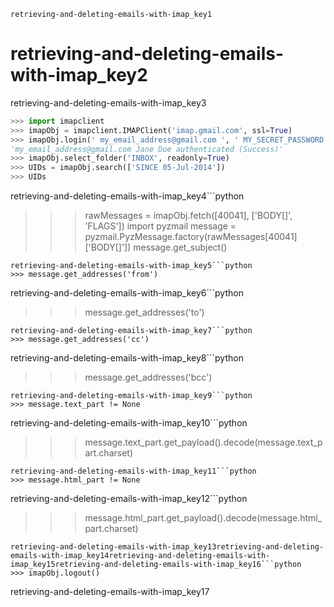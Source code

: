 ```ngMeta
retrieving-and-deleting-emails-with-imap_key1
```
# retrieving-and-deleting-emails-with-imap_key2
retrieving-and-deleting-emails-with-imap_key3

```python
>>> import imapclient
>>> imapObj = imapclient.IMAPClient('imap.gmail.com', ssl=True)
>>> imapObj.login(' my_email_address@gmail.com ', ' MY_SECRET_PASSWORD ')
'my_email_address@gmail.com Jane Doe authenticated (Success)'
>>> imapObj.select_folder('INBOX', readonly=True)
>>> UIDs = imapObj.search(['SINCE 05-Jul-2014'])
>>> UIDs
```
retrieving-and-deleting-emails-with-imap_key4```python
>>> rawMessages = imapObj.fetch([40041], ['BODY[]', 'FLAGS'])
>>> import pyzmail
>>> message = pyzmail.PyzMessage.factory(rawMessages[40041]['BODY[]'])
>>> message.get_subject()
```
retrieving-and-deleting-emails-with-imap_key5```python
>>> message.get_addresses('from')
```
retrieving-and-deleting-emails-with-imap_key6```python
>>> message.get_addresses('to')
```
retrieving-and-deleting-emails-with-imap_key7```python
>>> message.get_addresses('cc')
```
retrieving-and-deleting-emails-with-imap_key8```python
>>> message.get_addresses('bcc')
```
retrieving-and-deleting-emails-with-imap_key9```python
>>> message.text_part != None
```
retrieving-and-deleting-emails-with-imap_key10```python
>>> message.text_part.get_payload().decode(message.text_part.charset)
```
retrieving-and-deleting-emails-with-imap_key11```python
>>> message.html_part != None
```
retrieving-and-deleting-emails-with-imap_key12```python
>>> message.html_part.get_payload().decode(message.html_part.charset)
```
retrieving-and-deleting-emails-with-imap_key13retrieving-and-deleting-emails-with-imap_key14retrieving-and-deleting-emails-with-imap_key15retrieving-and-deleting-emails-with-imap_key16```python
>>> imapObj.logout()
```
retrieving-and-deleting-emails-with-imap_key17